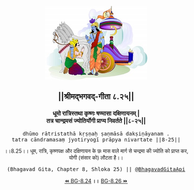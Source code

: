 <center><img src="../../asset/BG.png" alt="#API #bhagavadgitaapi #slok #nodejs #js #api #gitaapi #krishna #hinduism #vedic #ISKCON #shreemadbhagavadgita #technology"/>
<h2>||श्रीमद्‍भगवद्‍-गीता ८.२५||</h2>
<h3>धूमो रात्रिस्तथा कृष्णः षण्मासा दक्षिणायनम् |<br/>तत्र चान्द्रमसं ज्योतिर्योगी प्राप्य निवर्तते ||८-२५||</h3>
<pre>dhūmo rātristathā kṛṣṇaḥ ṣaṇmāsā dakṣiṇāyanam .<br/>tatra cāndramasaṃ jyotiryogī prāpya nivartate ||8-25||</pre>
<p>।।8.25।। धूम, रात्रि, कृष्णपक्ष और दक्षिणायन के छः मास वाले मार्ग से चन्द्रमा की ज्योति को प्राप्त कर, योगी (संसार को) लौटता है।।</p>
<pre>(Bhagavad Gita, Chapter 8, Shloka 25) || <a href="https://twitter.com/bhagavadgitaapi">@BhagavadGitaApi</a></pre><a href="../../8/24">⏪  BG-8.24</a><b>        ।।        </b><a href="../../8/26">BG-8.26  ⏩</a></center>